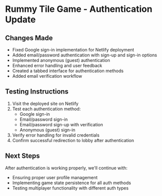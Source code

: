 # Rummy Tile Game - Authentication Update

## Changes Made
- Fixed Google sign-in implementation for Netlify deployment
- Added email/password authentication with sign-up and sign-in options
- Implemented anonymous (guest) authentication
- Enhanced error handling and user feedback
- Created a tabbed interface for authentication methods
- Added email verification workflow

## Testing Instructions
1. Visit the deployed site on Netlify
2. Test each authentication method:
   - Google sign-in
   - Email/password sign-in
   - Email/password sign-up with verification
   - Anonymous (guest) sign-in
3. Verify error handling for invalid credentials
4. Confirm successful redirection to lobby after authentication

## Next Steps
After authentication is working properly, we'll continue with:
- Ensuring proper user profile management
- Implementing game state persistence for all auth methods
- Testing multiplayer functionality with different auth types
